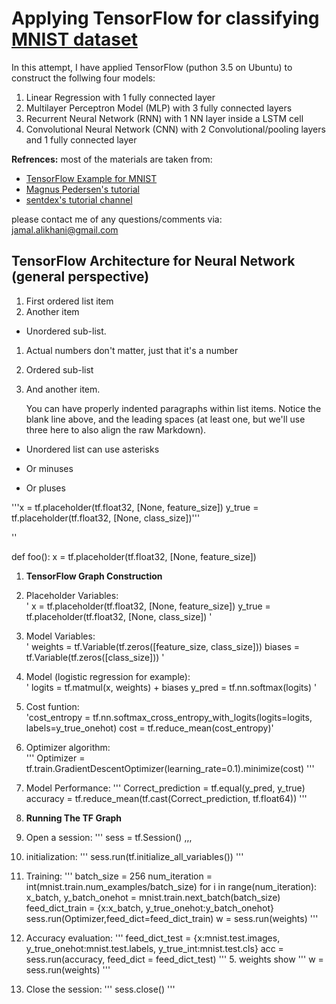 # Applying TensorFlow for classifying [MNIST dataset](https://en.wikipedia.org/wiki/MNIST_database)
In this attempt, I have applied TensorFlow (puthon 3.5 on Ubuntu) to construct the follwing four models:
1. Linear Regression with 1 fully connected layer
2. Multilayer Perceptron Model (MLP) with 3 fully connected layers
3. Recurrent Neural Network (RNN) with 1 NN layer inside a LSTM cell
4. Convolutional Neural Network (CNN) with 2 Convolutional/pooling layers and 1 fully connected layer


**Refrences:**
most of the materials are taken from:
* [TensorFlow Example for MNIST](https://www.tensorflow.org/get_started/mnist/pros)
* [Magnus Pedersen's tutorial](https://github.com/Hvass-Labs/TensorFlow-Tutorials)
* [sentdex's tutorial channel](https://www.youtube.com/watch?v=OGxgnH8y2NM&list=PLQVvvaa0QuDfKTOs3Keq_kaG2P55YRn5v)

please contact me of any questions/comments via: jamal.alikhani@gmail.com

## TensorFlow Architecture for Neural Network (general perspective)

1. First ordered list item
2. Another item
  * Unordered sub-list. 
1. Actual numbers don't matter, just that it's a number
  1. Ordered sub-list
4. And another item.

   You can have properly indented paragraphs within list items. Notice the blank line above, and the leading spaces (at least one, but we'll use three here to also align the raw Markdown).



* Unordered list can use asterisks
- Or minuses
+ Or pluses

'''x = tf.placeholder(tf.float32, [None, feature_size])
 y_true = tf.placeholder(tf.float32, [None, class_size])'''
 
 '<nnn>'
    
def foo():
	x = tf.placeholder(tf.float32, [None, feature_size])
  
1. **TensorFlow Graph Construction**
  1. Placeholder Variables:  
  '
  x = tf.placeholder(tf.float32, [None, feature_size])
  y_true = tf.placeholder(tf.float32, [None, class_size]) 
  '
  
  2. Model Variables:  
  '
  weights = tf.Variable(tf.zeros([feature_size, class_size]))
  biases = tf.Variable(tf.zeros([class_size]))
  '
  
  3. Model (logistic regression for example):  
  '
  logits = tf.matmul(x, weights) + biases
  y_pred = tf.nn.softmax(logits)
  '
  
  4. Cost funtion:  
  'cost_entropy = tf.nn.softmax_cross_entropy_with_logits(logits=logits, labels=y_true_onehot)
  cost = tf.reduce_mean(cost_entropy)'
  
  5. Optimizer algorithm:  
  '''
  Optimizer = tf.train.GradientDescentOptimizer(learning_rate=0.1).minimize(cost)
  '''
  
  6. Model Performance:
  '''
  Correct_prediction = tf.equal(y_pred, y_true)
  accuracy = tf.reduce_mean(tf.cast(Correct_prediction, tf.float64))
  '''

2. **Running The TF Graph**
  1. Open a session:
  '''
  sess = tf.Session()
  ,,,
  
  2. initialization:
  '''
	sess.run(tf.initialize_all_variables())
  '''
  
  3. Training:
  '''
  batch_size = 256
	num_iteration = int(mnist.train.num_examples/batch_size)
	for i in range(num_iteration):
		x_batch, y_batch_onehot = mnist.train.next_batch(batch_size)
		feed_dict_train = {x:x_batch, y_true_onehot:y_batch_onehot}
		sess.run(Optimizer,feed_dict=feed_dict_train)
		w = sess.run(weights)
  '''
  
  4. Accuracy evaluation:
  '''
	feed_dict_test = {x:mnist.test.images, y_true_onehot:mnist.test.labels, y_true_int:mnist.test.cls}
	acc = sess.run(accuracy, feed_dict = feed_dict_test)
  '''
	5. weights show
  '''
	w = sess.run(weights)
  '''
  
  6. Close the session:
  '''
  sess.close()
  '''



